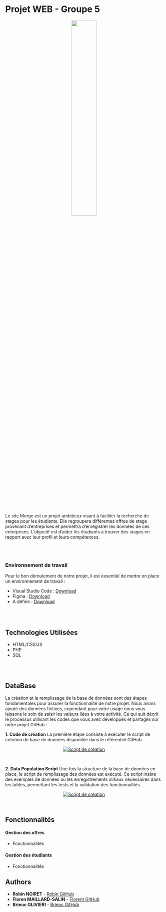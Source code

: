 # Projet WEB - Groupe 5

<p align='center'>
<img src='https://github.com/RobinNoiret/CESI_CPIA2_WEB_PROJECT/blob/97acb4d32767cc35d70134b322a31ae484c9b883/SITE/Assets/logo-merge.png' width='40%' height=40%'>
</p>
Le site Merge est un projet ambitieux visant à faciliter la recherche de stages pour les étudiants. Elle regroupera différentes offres de stage provenant d’entreprises et permettra d’enregistrer les données de ces entreprises. L’objectif est d’aider les étudiants à trouver des stages en rapport avec leur profil et leurs compétences.

<br><br>

### Environnement de travail

Pour le bon déroulement de notre projet, il est essentiel de mettre en place un environnement de travail :

- Visual Studio Code : [Download](https://code.visualstudio.com)
- Figma : [Download](https://www.figma.com/fr/downloads/)
- A définir : [Download](#)

<br><br>

## Technologies Utilisées

- HTML/CSS/JS
- PHP
- SQL

<br><br>

## DataBase
La création et le remplissage de la base de données sont des étapes fondamentales pour assurer la fonctionnalité de notre projet. Nous avons ajouté des données fictives, cependant pour votre usage nous vous laissons le soin de saisir les valeurs liées à votre activité. Ce qui suit décrit le processus utilisant les codes que vous avez développés et partagés sur notre projet GitHub :

  **1. Code de création**
La première étape consiste à exécuter le script de création de base de données disponible dans le référentiel GitHub.

<p align="center">
    <a href="#lien vers le code">
      <img alt="Script de création" src="#lien bouton" />
    </a>
</p>

<br>

  **2. Data Population Script**
Une fois la structure de la base de données en place, le script de remplissage des données est exécuté. Ce script insère des exemples de données ou les enregistrements initiaux nécessaires dans les tables, permettant les tests et la validation des fonctionnalités.

<p align="center">
    <a href="#lien vers le code">
      <img alt="Script de création" src="#lien bouton" />
    </a>
</p>

<br>

## Fonctionnalités

#### Gestion des offres
- Fonctionnalités
  
#### Gestion des étudiants
- Fonctionnalités


## Authors
* **Robin NOIRET** - [Robin GitHub](https://github.com/RobinNoiret)
* **Floren MAILLARD-SALIN** - [Florent GitHub](#lien)
* **Brieuc OLIVIERI** - [Brieuc GitHub](#lien)
